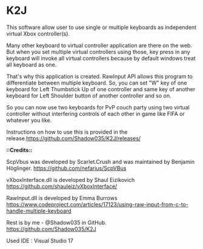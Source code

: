 # K2J
This software allow user to use single or multiple keyboards as independent virtual Xbox controller(s).


Many other keyboard to virtual controller application are there on the web. But when you set multiple virtual controllers using those, key press in any keyboard will invoke all virtual controllers because by default windows treat all keyboard as one.


That's why this application is created. RawInput API allows this program to differentiate between multiple keyboard. So, you can set "W" key of one keyboard for Left Thumbstick Up of one controller and same key of another keyboard for Left Shoulder button of another controller and so on. 


So you can now use two keyboards for PvP couch party using two virtual controller without interfering controls of each other in game like FIFA or whatever you like.


Instructions on how to use this is provided in the release.https://github.com/Shadow035/K2J/releases/

**::Credits::**

ScpVbus was developed by Scarlet.Crush and was maintained by Benjamin Höglinger.
https://github.com/nefarius/ScpVBus

vXboxInterface.dll is developed by Shaul Eizikovich
https://github.com/shauleiz/vXboxInterface/

RawInput.dll is developed by Emma Burrows
https://www.codeproject.com/articles/17123/using-raw-input-from-c-to-handle-multiple-keyboard

Rest is by me - @Shadow035 in GitHub.
https://github.com/Shadow035/K2J

Used IDE : Visual Studio 17 
